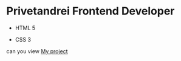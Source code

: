 # Privetandrei Frontend Developer
- HTML 5
* CSS 3

can you view [My project](https://privetandrei228.github.io/Project-1/)
